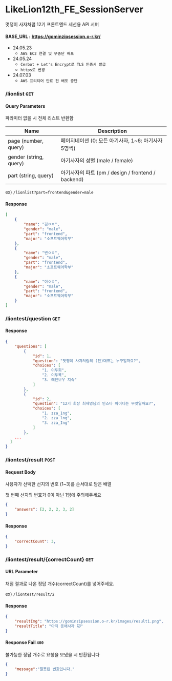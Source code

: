 # LikeLion12th_FE_SessionServer
멋쟁이 사자처럼 12기 프론트엔드 세션용 API 서버

#### BASE_URL : https://gominzipsession.o-r.kr/
- 24.05.23
   - `AWS EC2 연결 및 무중단 배포` 
- 24.05.24
   - `Cerbot + Let's Encrypt로 TLS 인증서 발급`
   - `https로 변경`
- 24.07.03
  - `AWS 프리티어 만료 전 배포 중단`

### /lionlist `GET`

#### Query Parameters
파라미터 없을 시 전체 리스트 반환함

| Name | Description |
| --- | --- |
| page (number, query) | 페이지네이션 (0: 모든 아기사자, 1~6: 아기사자 5명씩) |
| gender (string, query) | 아기사자의 성별 (male / female) |
| part (string, query) | 아기사자의 파트 (pm / design / frontend / backend) |

ex) `/lionlist?part=frontend&gender=male`

#### Response

```json
[
    {
        "name": "김ㅇㅇ",
        "gender": "male",
        "part": "frontend",
        "major": "소프트웨어학부"
    },
    {
        "name": "변ㅇㅇ",
        "gender": "male",
        "part": "frontend",
        "major": "소프트웨어학부"
    },
    {
        "name": "이ㅇㅇ",
        "gender": "male",
        "part": "frontend",
        "major": "소프트웨어학부"
    }
]
```

### /liontest/question `GET`

#### Response

```json
{
    "questions": [
        {
            "id": 1,
            "question": "멋쟁이 사자처럼의 (전)대표는 누구일까요?",
            "choices": [
                "1. 이두희",
                "2. 이두목",
                "3. 레인보우 지숙"
            ]
        },
        {
            "id": 2,
            "question": "12기 회장 최재영님의 인스타 아이디는 무엇일까요?",
            "choices": [
                "1. zza_1ng",
                "2. zza_lng",
                "3. zza_Ing"
            ]
        },
    ...
  ]
}
```



### /liontest/result `POST`

#### Request Body
사용자가 선택한 선지의 번호 (1~3)를 순서대로 담은 배열

첫 번째 선지의 번호가 0이 아닌 1임에 주의해주세요
```json
{
    "answers": [2, 2, 2, 3, 2]
}
```

#### Response

```json
{
    "correctCount": 3,
}
```

### /liontest/result/{correctCount} `GET`

#### URL Parameter
채점 결과로 나온 정답 개수(correctCount)를 넣어주세요.

ex) `/liontest/result/2`

#### Response

```json
{
    "resultImg": "https://gominzipsession.o-r.kr/images/result1.png",
    "resultTitle": "아직 응애사자 🐱"
}
```

#### Response Fail `400`
불가능한 정답 개수로 요청을 보냈을 시 반환됩니다

```json
{
	"message":"잘못된 번호입니다."
}
```
